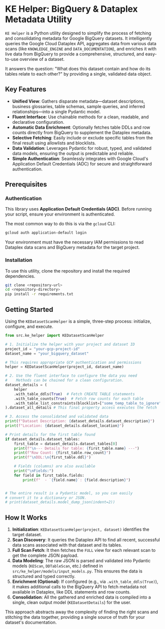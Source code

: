 # KE Helper: BigQuery & Dataplex Metadata Utility

`KE Helper` is a Python utility designed to simplify the process of fetching and consolidating metadata for Google BigQuery datasets. It intelligently queries the Google Cloud Dataplex API, aggregates data from various data scans (like `KNOWLEDGE_ENGINE` and `DATA_DOCUMENTATION`), and enriches it with live data from BigQuery to provide a comprehensive, structured, and easy-to-use overview of a dataset.

It answers the question: "What does this dataset contain and how do its tables relate to each other?" by providing a single, validated data object.

## Key Features

- **Unified View**: Gathers disparate metadata—dataset descriptions, business glossaries, table schemas, sample queries, and inferred relationships—into a single Pydantic model.
- **Fluent Interface**: Use chainable methods for a clean, readable, and declarative configuration.
- **Automatic Data Enrichment**: Optionally fetches table DDLs and row counts directly from BigQuery to supplement the Dataplex metadata.
- **Selective Fetching**: Easily include or exclude specific tables from the final result using allowlists and blocklists.
- **Data Validation**: Leverages Pydantic for robust, typed, and validated data models, ensuring the output is predictable and reliable.
- **Simple Authentication**: Seamlessly integrates with Google Cloud's Application Default Credentials (ADC) for secure and straightforward authentication.

## Prerequisites

### Authentication

This library uses **Application Default Credentials (ADC)**. Before running your script, ensure your environment is authenticated.

The most common way to do this is via the `gcloud` CLI:
```bash
gcloud auth application-default login
```

Your environment must have the necessary IAM permissions to read Dataplex data scans and BigQuery metadata for the target project.

### Installation

To use this utility, clone the repository and install the required dependencies.

```bash
git clone <repository-url>
cd <repository-directory>
pip install -r requirements.txt
```

## Getting Started

Using the `KEDatasetScanHelper` is a simple, three-step process: initialize, configure, and execute.

```python
from src.ke_helper import KEDatasetScanHelper

# 1. Initialize the helper with your project and dataset ID
project_id = "your-gcp-project-id"
dataset_name = "your_bigquery_dataset"

# This requires appropriate GCP authentication and permissions
helper = KEDatasetScanHelper(project_id, dataset_name)

# 2. Use the fluent interface to configure the data you need
#    Methods can be chained for a clean configuration.
dataset_details = (
    helper
    .with_table_ddls(True)  # Fetch CREATE TABLE statements
    .with_table_counts(True)  # Fetch row counts for each table
    .with_table_list_constraints(blocklist=["some_temp_table_to_ignore"]) # Ignore certain tables
).dataset_all_details # This final property access executes the fetch

# 3. Access the consolidated and validated data
print(f"Dataset Description: {dataset_details.dataset_description}")
print(f"Location: {dataset_details.dataset_location}")

# Print details for the first table found
if dataset_details.dataset_tables:
    first_table = dataset_details.dataset_tables[0]
    print(f"\n--- Details for table: {first_table.name} ---")
    print(f"Row Count: {first_table.row_count}")
    print(f"\nDDL:\n{first_table.ddl}")

    # Fields (columns) are also available
    print("\nFields:")
    for field in first_table.fields:
        print(f"  - `{field.name}`: {field.description}")


# The entire result is a Pydantic model, so you can easily
# convert it to a dictionary or JSON.
# print(dataset_details.model_dump_json(indent=2))
```

## How It Works

1.  **Initialization**: `KEDatasetScanHelper(project, dataset)` identifies the target dataset.
2.  **Scan Discovery**: It queries the Dataplex API to find all recent, successful data scans associated with that dataset and its tables.
3.  **Full Scan Fetch**: It then fetches the `FULL` view for each relevant scan to get the complete JSON payload.
4.  **Data Modeling**: The raw JSON is parsed and validated into Pydantic models (`KEScan`, `DDTableScan`, etc.) defined in `src/ke_helper/models/input_models.py`. This ensures the data is structured and typed correctly.
5.  **Enrichment (Optional)**: If configured (e.g., via `.with_table_ddls(True)`), it makes additional calls to the BigQuery API to fetch metadata not available in Dataplex, like DDL statements and row counts.
6.  **Consolidation**: All the gathered and enriched data is compiled into a single, clean output model (`KEDatasetDetails`) for the user.

This approach abstracts away the complexity of finding the right scans and stitching the data together, providing a single source of truth for your dataset's documentation.
